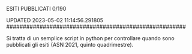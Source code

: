 ESITI PUBBLICATI 0/190 

UPDATED 2023-05-02 11:14:56.291805
######################################################

Si tratta di un semplice script in python per controllare quando sono pubblicati gli esiti (ASN 2021, quinto quadrimestre).

